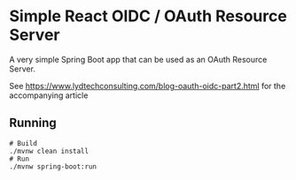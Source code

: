 # Simple React OIDC / OAuth Resource Server

A very simple Spring Boot app that can be used as an OAuth Resource Server.

See https://www.lydtechconsulting.com/blog-oauth-oidc-part2.html for the accompanying article


## Running

```
# Build
./mvnw clean install
# Run
./mvnw spring-boot:run
```
